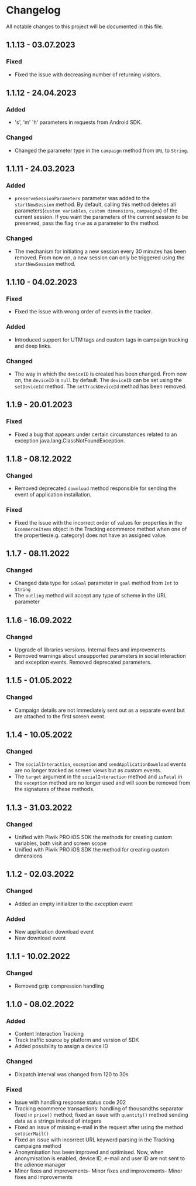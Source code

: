 # Changelog
All notable changes to this project will be documented in this file.

## 1.1.13 - 03.07.2023

### Fixed
- Fixed the issue with decreasing number of returning visitors.

## 1.1.12 - 24.04.2023

### Added
- 's', 'm' 'h' parameters in requests from Android SDK.

### Changed
- Changed the parameter type in the `campaign` method from `URL` to `String`.

## 1.1.11 - 24.03.2023

### Added
- `preserveSessionParameters` parameter was added to the `startNewSession` method. By default, calling this method deletes all parameters(`custom variables`, `custom dimensions`, `campaigns`) of the current session. If you want the parameters of the current session to be preserved, pass the flag `true` as a parameter to the method.

### Changed
- The mechanism for initiating a new session every 30 minutes has been removed. From now on, a new session can only be triggered using the `startNewSession` method.

## 1.1.10 - 04.02.2023

### Fixed
- Fixed the issue with wrong order of events in the tracker.

### Added
- Introduced support for UTM tags and custom tags in campaign tracking and deep links.

### Changed
- The way in which the `deviceID` is created has been changed. From now on, the `deviceID` is `null` by default. The `deviceID` can be set using the `setDeviceId` method.
The `setTrackDeviceId` method has been removed.

## 1.1.9 - 20.01.2023

### Fixed
- Fixed a bug that appears under certain circumstances related to an exception java.lang.ClassNotFoundException.

## 1.1.8 - 08.12.2022

### Changed
- Removed deprecated `download` method responsible for sending the event of application installation. 

### Fixed
- Fixed the issue with the incorrect order of values for properties in the `EcommerceItems` object in the Tracking ecommerce method when one of the properties(e.g. category) does not have an assigned value.

## 1.1.7 - 08.11.2022

### Changed
- Changed data type for `idGoal` parameter in `goal` method from `Int` to `String`
- The `outling` method will accept any type of scheme in the URL parameter

## 1.1.6 - 16.09.2022

### Changed
- Upgrade of libraries versions. Internal fixes and improvements.
- Removed warnings about unsupported parameters in social interaction and exception events. Removed deprecated parameters.

## 1.1.5 - 01.05.2022

### Changed
- Campaign details are not immediately sent out as a separate event but are attached to the first screen event.

## 1.1.4 - 10.05.2022

### Changed
- The `socialInteraction`, `exception` and `sendApplicationDownload` events are no longer tracked as screen views but as custom events.
- The `target` argument in the `socialInteraction` method and `isFatal` in the `exception` method are no longer used and will soon be removed from the signatures of these methods.

## 1.1.3 - 31.03.2022

### Changed
  
- Unified with Piwik PRO iOS SDK the methods for creating custom variables, both visit and screen scope
- Unified with Piwik PRO iOS SDK the method for creating custom dimensions


## 1.1.2 - 02.03.2022

### Changed
  
- Added an empty initializer to the exception event

### Added

- New application download event
- New download event

## 1.1.1 - 10.02.2022

### Changed
  
- Removed gzip compression handling
 
## 1.1.0 - 08.02.2022
   
### Added

- Content Interaction Tracking
- Track traffic source by platform and version of SDK
- Added possibility to assign a device ID
 
### Changed
  
- Dispatch interval was changed from 120 to 30s
 
### Fixed
 
- Issue with handling response status code 202 
- Tracking ecommerce transactions: handling of thousandths separator fixed in `price()` method; fixed an issue with `quantity()` method sending data as a strings instead of integers
- Fixed an issue of missing e-mail in the request after using the method `setUserMail()` 
- Fixed an issue with incorrect URL keyword parsing in the Tracking campaigns method
- Anonymisation has been improved and optimised. Now, when anonymisation is enabled, device ID, e-mail and user ID are not sent to the adience manager
- Minor fixes and improvements- Minor fixes and improvements- Minor fixes and improvements
